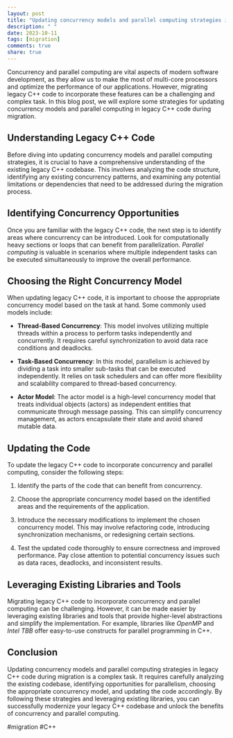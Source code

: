 ```yaml
---
layout: post
title: "Updating concurrency models and parallel computing strategies in legacy C++ code during migration"
description: " "
date: 2023-10-11
tags: [migration]
comments: true
share: true
---
```


Concurrency and parallel computing are vital aspects of modern software development, as they allow us to make the most of multi-core processors and optimize the performance of our applications. However, migrating legacy C++ code to incorporate these features can be a challenging and complex task. In this blog post, we will explore some strategies for updating concurrency models and parallel computing in legacy C++ code during migration.

## Understanding Legacy C++ Code

Before diving into updating concurrency models and parallel computing strategies, it is crucial to have a comprehensive understanding of the existing legacy C++ codebase. This involves analyzing the code structure, identifying any existing concurrency patterns, and examining any potential limitations or dependencies that need to be addressed during the migration process.

## Identifying Concurrency Opportunities

Once you are familiar with the legacy C++ code, the next step is to identify areas where concurrency can be introduced. Look for computationally heavy sections or loops that can benefit from parallelization. *Parallel computing* is valuable in scenarios where multiple independent tasks can be executed simultaneously to improve the overall performance.

## Choosing the Right Concurrency Model

When updating legacy C++ code, it is important to choose the appropriate concurrency model based on the task at hand. Some commonly used models include:

- **Thread-Based Concurrency**: This model involves utilizing multiple threads within a process to perform tasks independently and concurrently. It requires careful synchronization to avoid data race conditions and deadlocks.

- **Task-Based Concurrency**: In this model, parallelism is achieved by dividing a task into smaller sub-tasks that can be executed independently. It relies on task schedulers and can offer more flexibility and scalability compared to thread-based concurrency.

- **Actor Model**: The actor model is a high-level concurrency model that treats individual objects (actors) as independent entities that communicate through message passing. This can simplify concurrency management, as actors encapsulate their state and avoid shared mutable data.

## Updating the Code

To update the legacy C++ code to incorporate concurrency and parallel computing, consider the following steps:

1. Identify the parts of the code that can benefit from concurrency.

2. Choose the appropriate concurrency model based on the identified areas and the requirements of the application.

3. Introduce the necessary modifications to implement the chosen concurrency model. This may involve refactoring code, introducing synchronization mechanisms, or redesigning certain sections.

4. Test the updated code thoroughly to ensure correctness and improved performance. Pay close attention to potential concurrency issues such as data races, deadlocks, and inconsistent results.

## Leveraging Existing Libraries and Tools

Migrating legacy C++ code to incorporate concurrency and parallel computing can be challenging. However, it can be made easier by leveraging existing libraries and tools that provide higher-level abstractions and simplify the implementation. For example, libraries like *OpenMP* and *Intel TBB* offer easy-to-use constructs for parallel programming in C++.

## Conclusion

Updating concurrency models and parallel computing strategies in legacy C++ code during migration is a complex task. It requires carefully analyzing the existing codebase, identifying opportunities for parallelism, choosing the appropriate concurrency model, and updating the code accordingly. By following these strategies and leveraging existing libraries, you can successfully modernize your legacy C++ codebase and unlock the benefits of concurrency and parallel computing.

#migration #C++